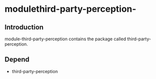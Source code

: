 # modulethird-party-perception-

## Introduction
module-third-party-perception contains the package called third-party-perception.

## Depend
* third-party-perception